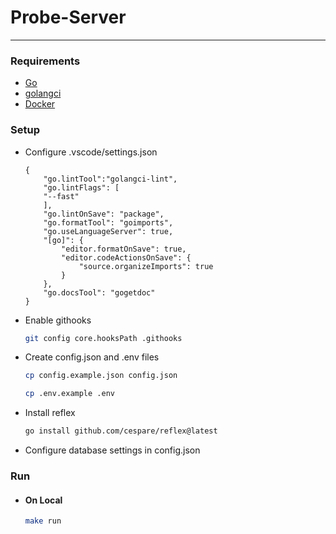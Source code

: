 # Probe-Server
___

### Requirements
* [Go](https://go.dev/)
* [golangci](https://golangci-lint.run/usage/install/)
* [Docker](https://www.docker.com/)

### Setup
* Configure .vscode/settings.json
    ```
    {
        "go.lintTool":"golangci-lint",
        "go.lintFlags": [
        "--fast"
        ],
        "go.lintOnSave": "package",
        "go.formatTool": "goimports",
        "go.useLanguageServer": true,
        "[go]": {
            "editor.formatOnSave": true,
            "editor.codeActionsOnSave": {
                "source.organizeImports": true
            }
        },
        "go.docsTool": "gogetdoc"
    }
    ```
* Enable githooks
    ``` sh
    git config core.hooksPath .githooks
    ``` 
* Create config.json and .env files
    ``` sh
    cp config.example.json config.json
    ```
    ``` sh
    cp .env.example .env
    ```

* Install reflex
   ``` sh
   go install github.com/cespare/reflex@latest
   ```


* Configure database settings in config.json

### Run
- #### On Local
    ``` sh
    make run
    ```
   